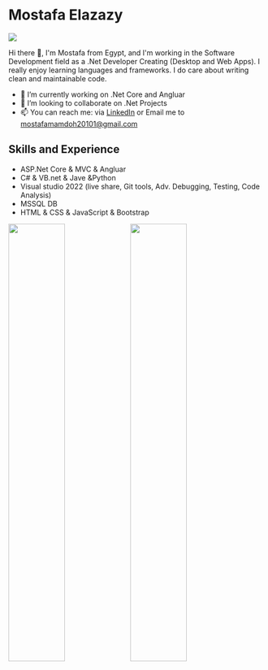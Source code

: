 # Mostafa Elazazy
![](https://komarev.com/ghpvc/?username=MOSTAFA-ELAZAZY&color=blue)

Hi there 👋, I'm Mostafa from Egypt, and I'm working in the Software Development field as a .Net Developer Creating (Desktop and Web Apps). I really enjoy learning languages and frameworks. I do care about writing clean and maintainable code.

- 🔭 I’m currently working on .Net Core and Angluar 
- 👯 I’m looking to collaborate on .Net Projects
- 📫 You can reach me: via [LinkedIn](https://www.linkedin.com/in/mostafa-elazazy-9551241a8/) or Email me to mostafamamdoh20101@gmail.com

## Skills and Experience
*	ASP.Net Core & MVC & Angluar
*	C# & VB.net & Jave &Python
*	Visual studio 2022 (live share, Git tools, Adv. Debugging, Testing, Code Analysis)
*	MSSQL DB
*	HTML & CSS & JavaScript & Bootstrap


<img align="left" width="47%"
src="https://github-readme-stats.vercel.app/api?username=MOSTAFA-ELAZAZY&show_icons=true&theme=radical"
/>
<img align="left" width="47%"
src="https://github-readme-stats.vercel.app/api/top-langs/?username=MOSTAFA-ELAZAZY&hide_progress=true"
 />


<!--
**MOSTAFA-ELAZAZY/MOSTAFA-ELAZAZY** is a ✨ _special_ ✨ repository because its `README.md` (this file) appears on your GitHub profile.

Here are some ideas to get you started:

- 🔭 I’m currently working on ...
- 🌱 I’m currently learning ...
- 👯 I’m looking to collaborate on ...
- 🤔 I’m looking for help with ...
- 💬 Ask me about ...
- 📫 How to reach me: ...
- 😄 Pronouns: ...
- ⚡ Fun fact: ...
-->
